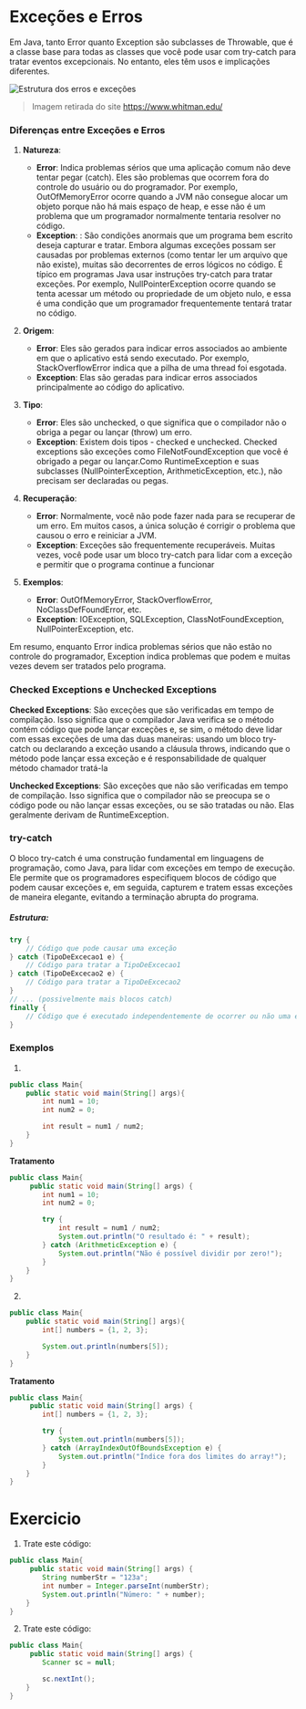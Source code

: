 # Exceções e Erros
Em Java, tanto Error quanto Exception são subclasses de Throwable, que é a classe base para todas as classes que você pode usar com try-catch para tratar eventos excepcionais. No entanto, eles têm usos e implicações diferentes.

![Estrutura dos erros e exceções](https://www.whitman.edu/mathematics/java_tutorial/java/exceptions/images/throwableHierarchy.trans.gif)
>Imagem retirada do site https://www.whitman.edu/

### Diferenças entre Exceções e Erros
1. **Natureza**:
    * **Error**: Indica problemas sérios que uma aplicação comum não deve tentar pegar (catch). Eles são problemas que ocorrem fora do controle do usuário ou do programador. Por exemplo, OutOfMemoryError ocorre quando a JVM não consegue alocar um objeto porque não há mais espaço de heap, e esse não é um problema que um programador normalmente tentaria resolver no código.
    * **Exception**: : São condições anormais que um programa bem escrito deseja capturar e tratar. Embora algumas exceções possam ser causadas por problemas externos (como tentar ler um arquivo que não existe), muitas são decorrentes de erros lógicos no código. É típico em programas Java usar instruções try-catch para tratar exceções. Por exemplo, NullPointerException ocorre quando se tenta acessar um método ou propriedade de um objeto nulo, e essa é uma condição que um programador frequentemente tentará tratar no código.

2. **Origem**:
    * **Error**:  Eles são gerados para indicar erros associados ao ambiente em que o aplicativo está sendo executado. Por exemplo, StackOverflowError indica que a pilha de uma thread foi esgotada.
    * **Exception**: Elas são geradas para indicar erros associados principalmente ao código do aplicativo.

3. **Tipo**:
    * **Error**: Eles são unchecked, o que significa que o compilador não o obriga a pegar ou lançar (throw) um erro.
    * **Exception**: Existem dois tipos - checked e unchecked. Checked exceptions são exceções como FileNotFoundException que você é obrigado a pegar ou lançar.Como RuntimeException e suas subclasses (NullPointerException, ArithmeticException, etc.), não precisam ser declaradas ou pegas.

4. **Recuperação**:
    * **Error**: Normalmente, você não pode fazer nada para se recuperar de um erro. Em muitos casos, a única solução é corrigir o problema que causou o erro e reiniciar a JVM.
    * **Exception**: Exceções são frequentemente recuperáveis. Muitas vezes, você pode usar um bloco try-catch para lidar com a exceção e permitir que o programa continue a funcionar

4. **Exemplos**:
    * **Error**: OutOfMemoryError, StackOverflowError, NoClassDefFoundError, etc.
    * **Exception**: IOException, SQLException, ClassNotFoundException, NullPointerException, etc.

Em resumo, enquanto Error indica problemas sérios que não estão no controle do programador, Exception indica problemas que podem e muitas vezes devem ser tratados pelo programa.

### Checked Exceptions e Unchecked Exceptions
**Checked Exceptions**:  São exceções que são verificadas em tempo de compilação. Isso significa que o compilador Java verifica se o método contém código que pode lançar exceções e, se sim, o método deve lidar com essas exceções de uma das duas maneiras: usando um bloco try-catch ou declarando a exceção usando a cláusula throws, indicando que o método pode lançar essa exceção e é responsabilidade de qualquer método chamador tratá-la

**Unchecked Exceptions**: São exceções que não são verificadas em tempo de compilação. Isso significa que o compilador não se preocupa se o código pode ou não lançar essas exceções, ou se são tratadas ou não. Elas geralmente derivam de RuntimeException.

### try-catch
O bloco try-catch é uma construção fundamental em linguagens de programação, como Java, para lidar com exceções em tempo de execução. Ele permite que os programadores especifiquem blocos de código que podem causar exceções e, em seguida, capturem e tratem essas exceções de maneira elegante, evitando a terminação abrupta do programa.

##### Estrutura:
```java
try {
    // Código que pode causar uma exceção
} catch (TipoDeExcecao1 e) {
    // Código para tratar a TipoDeExcecao1
} catch (TipoDeExcecao2 e) {
    // Código para tratar a TipoDeExcecao2
} 
// ... (possivelmente mais blocos catch)
finally {
    // Código que é executado independentemente de ocorrer ou não uma exceção
}
```

### Exemplos

1. 
```java
public class Main{
    public static void main(String[] args){
        int num1 = 10;
        int num2 = 0;

        int result = num1 / num2;
    }
}
```
**Tratamento**

```java
public class Main{
     public static void main(String[] args) {
        int num1 = 10;
        int num2 = 0;

        try {
            int result = num1 / num2;
            System.out.println("O resultado é: " + result);
        } catch (ArithmeticException e) {
            System.out.println("Não é possível dividir por zero!");
        }
    }
}
```

2. 
```java
public class Main{
    public static void main(String[] args){
        int[] numbers = {1, 2, 3};

        System.out.println(numbers[5]);
    }
}
```
**Tratamento**
```java
public class Main{
     public static void main(String[] args) {
        int[] numbers = {1, 2, 3};

        try {
            System.out.println(numbers[5]);
        } catch (ArrayIndexOutOfBoundsException e) {
            System.out.println("Índice fora dos limites do array!");
        }
    }
}
```

# Exercicio

1. Trate este código:
```java
public class Main{
     public static void main(String[] args) {
        String numberStr = "123a";
        int number = Integer.parseInt(numberStr);
        System.out.println("Número: " + number);
    }
}
```

2. Trate este código:
```java
public class Main{
     public static void main(String[] args) {
        Scanner sc = null;

        sc.nextInt();
    }
}
```